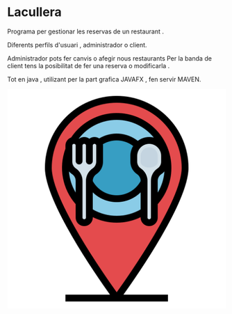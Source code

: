 # Lacullera

Programa per gestionar les reservas de un restaurant . 

Diferents perfils d'usuari , administrador o client.

Administrador pots fer canvis o afegir nous restaurants
Per la banda de client tens la posibilitat de fer una reserva o modificarla .

Tot en java , utilizant per la part grafica JAVAFX , fen servir MAVEN.


![avatar3.png](https://github.com/victor39/Lacullera/blob/master/avatar3.PNG)

